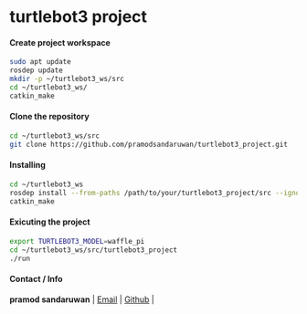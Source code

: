 # turtlebot3 project

#### Create project workspace
``` bash
sudo apt update
rosdep update
mkdir -p ~/turtlebot3_ws/src
cd ~/turtlebot3_ws/
catkin_make
```
#### Clone the repository
``` bash
cd ~/turtlebot3_ws/src
git clone https://github.com/pramodsandaruwan/turtlebot3_project.git
```
#### Installing
``` bash
cd ~/turtlebot3_ws
rosdep install --from-paths /path/to/your/turtlebot3_project/src --ignore-src
catkin_make
```
#### Exicuting the project
``` bash
export TURTLEBOT3_MODEL=waffle_pi
cd ~/turtlebot3_ws/src/turtlebot3_project
./run
```
#### Contact / Info

**pramod sandaruwan** | [Email](mailto:pramodsandaruwan80@gmail.com) | [Github](https://www.github.com/pramodsandaruwan) |
